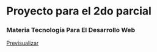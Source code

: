 # Proyecto para el 2do parcial
### Materia Tecnología Para El Desarrollo Web

[Previsualizar](https://htmlpreview.github.io/?https://raw.githubusercontent.com/pbruzzone/tdw/main/parcial2/index.html)
